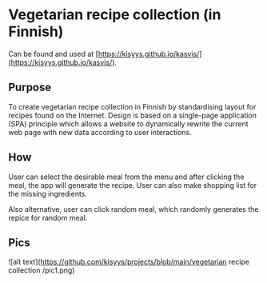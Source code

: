# Vegetarian recipe collection (in Finnish)
Can be found and used at [https://kisyys.github.io/kasvis/](https://kisyys.github.io/kasvis/).

## Purpose
To create vegetarian recipe collection in Finnish by standardising layout for recipes found on the Internet. Design is based on a single-page application (SPA) principle which allows a website to dynamically rewrite the current web page with new data according to user interactions.

## How
User can select the desirable meal from the menu and after clicking the meal, the app will generate the recipe. User can also make shopping list for the missing ingredients.

Also alternative, user can click random meal, which randomly generates the repice for random meal.

## Pics
![alt text](https://github.com/kisyys/projects/blob/main/vegetarian recipe collection
/pic1.png)
